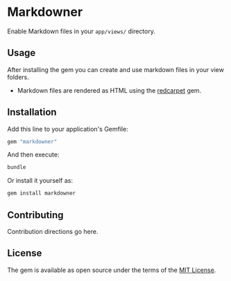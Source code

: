 # Markdowner

Enable Markdown files in your `app/views/` directory.

## Usage

After installing the gem you can create and use markdown files in your view folders.

- Markdown files are rendered as HTML using the [redcarpet](https://github.com/vmg/redcarpet) gem.

## Installation

Add this line to your application's Gemfile:

```ruby
gem "markdowner"
```

And then execute:

```bash
bundle
```

Or install it yourself as:

```bash
gem install markdowner
```

## Contributing

Contribution directions go here.

## License

The gem is available as open source under the terms of the [MIT License](https://opensource.org/licenses/MIT).
